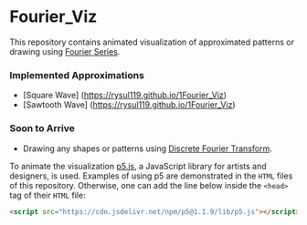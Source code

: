 # Fourier_Viz

This repository contains animated visualization of approximated patterns or drawing using [Fourier Series](https://brilliant.org/wiki/fourier-series/). 

### Implemented Approximations

 - [Square Wave] (https://rysul119.github.io/1Fourier_Viz) 
 - [Sawtooth Wave] (https://rysul119.github.io/1Fourier_Viz)

### Soon to Arrive

 - Drawing any shapes or patterns using [Discrete Fourier Transform](https://en.wikipedia.org/wiki/Discrete_Fourier_transform).

To animate the visualization [p5.js](https://p5js.org/), a JavaScript library for artists and designers, is used. Examples of using p5 are demonstrated in the `HTML` files of this repository. Otherwise, one can add the line below inside the `<head>` tag of their `HTML` file:
```html
<script src="https://cdn.jsdelivr.net/npm/p5@1.1.9/lib/p5.js"></script>
```